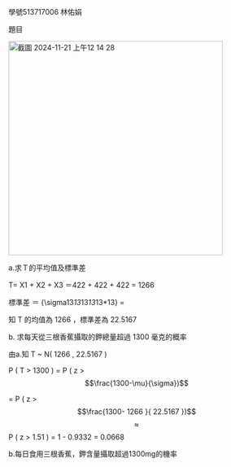 學號513717006 林佑娟

題目

<img width="421" alt="截圖 2024-11-21 上午12 14 28" src="https://github.com/user-attachments/assets/c9751780-3bfa-496a-b54b-0072ee560c0f">

a.求Ｔ的平均值及標準差

T= X1 + X2 + X3 ＝422 + 422 + 422 = 1266

標準差 ＝ {\sigma13*13*13*13*13*13} = 

知 T 的均值為 1266 ，標準差為 22.5167

b. 求每天從三根香蕉攝取的鉀總量超過 1300 毫克的概率

由a.知 T ~  N( 1266 , 22.5167 ) 

P ( T > 1300 ) = P ( z > $$\frac{1300-\mu}{\sigma})$$

= P ( z > $$\frac{1300- 1266 }{ 22.5167 })$$ $$\approx$$ P ( z > 1.51 ) = 1 - 0.9332 = 0.0668

b.每日食用三根香蕉，鉀含量攝取超過1300mg的機率
